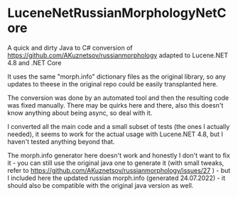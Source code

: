 # LuceneNetRussianMorphologyNetCore
A quick and dirty Java to C# conversion of https://github.com/AKuznetsov/russianmorphology adapted to Lucene.NET 4.8 and .NET Core

It uses the same "morph.info" dictionary files as the original library, so any updates to theese in the original repo could be easily transplanted here.

The conversion was done by an automated tool and then the resulting code was fixed manually. There may be quirks here and there, also this doesn't know anything about being async, so deal with it.

I converted all the main code and a small subset of tests (the ones I actually needed), it seems to work for the actual usage with Lucene.NET 4.8, but I haven't tested anything beyond that.

The morph.info generator here doesn't work and honestly I don't want to fix it - you can still use the original java one to generate it (with small tweaks, refer to https://github.com/AKuznetsov/russianmorphology/issues/27 ) - but I included here the updated russian morph.info (generated 24.07.2022) - it should also be compatible with the original java version as well.